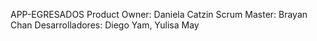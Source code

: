 APP-EGRESADOS
Product Owner: Daniela Catzin
Scrum Master: Brayan Chan
Desarrolladores: Diego Yam, Yulisa May
